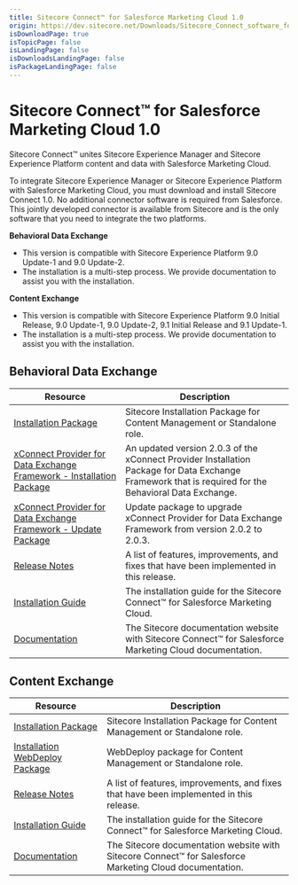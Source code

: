 ```yaml
---
title: Sitecore Connect™ for Salesforce Marketing Cloud 1.0
origin: https://dev.sitecore.net/Downloads/Sitecore_Connect_software_for_Salesforce_Marketing_Cloud/1x/Sitecore_Connect_software_for_Salesforce_Marketing_Cloud_10.aspx
isDownloadPage: true
isTopicPage: false
isLandingPage: false
isDownloadsLandingPage: false
isPackageLandingPage: false
---
```


# Sitecore Connect™ for Salesforce Marketing Cloud 1.0

Sitecore Connect™ unites Sitecore Experience Manager and Sitecore Experience Platform content and data with Salesforce Marketing Cloud.

To integrate Sitecore Experience Manager or Sitecore Experience Platform with Salesforce Marketing Cloud, you must download and install Sitecore Connect 1.0. No additional connector software is required from Salesforce. This jointly developed connector is available from Sitecore and is the only software that you need to integrate the two platforms.

**Behavioral Data Exchange**

-   This version is compatible with Sitecore Experience Platform 9.0 Update-1 and 9.0 Update-2.
-   The installation is a multi-step process. We provide documentation to assist you with the installation.

**Content Exchange**

-   This version is compatible with Sitecore Experience Platform 9.0 Initial Release, 9.0 Update-1, 9.0 Update-2, 9.1 Initial Release and 9.1 Update-1.
-   The installation is a multi-step process. We provide documentation to assist you with the installation.

## Behavioral Data Exchange

 | Resource | Description |
 | --- | --- |
 | [Installation Package](https://scdp.blob.core.windows.net/downloads/Sitecore%20Connect%20software%20for%20Salesforce%20Marketing%20Cloud/1x/Sitecore%20Connect%20software%20for%20Salesforce%20Marketing%20Cloud%2010/Secure/Sitecore%20Connect%20for%20Salesforce%20Marketing%20Cloud%20-%20Behavioral%20Data%20Exchange%201.0.0%20rev.%2000238.zip) | Sitecore Installation Package for Content Management or Standalone role. |
 | [xConnect Provider for Data Exchange Framework - Installation Package](https://scdp.blob.core.windows.net/downloads/Sitecore%20Connect%20software%20for%20Salesforce%20Marketing%20Cloud/1x/Sitecore%20Connect%20software%20for%20Salesforce%20Marketing%20Cloud%2010/Secure/xConnect%20Provider%20for%20Data%20Exchange%20Framework%202.0.3%20rev.%20190705.zip) | An updated version 2.0.3 of the xConnect Provider Installation Package for Data Exchange Framework that is required for the Behavioral Data Exchange. |
 | [xConnect Provider for Data Exchange Framework - Update Package](https://scdp.blob.core.windows.net/downloads/Sitecore%20Connect%20software%20for%20Salesforce%20Marketing%20Cloud/1x/Sitecore%20Connect%20software%20for%20Salesforce%20Marketing%20Cloud%2010/Secure/xConnect%20Provider%20for%20Data%20Exchange%20Framework%202.0.3.update) | Update package to upgrade xConnect Provider for Data Exchange Framework from version 2.0.2 to 2.0.3. |
 | [Release Notes](/downloads/Sitecore_Connect_software_for_Salesforce_Marketing_Cloud/1x/Sitecore_Connect_software_for_Salesforce_Marketing_Cloud_10/Release_Notes__BDE) | A list of features, improvements, and fixes that have been implemented in this release. |
 | [Installation Guide](https://scdp.blob.core.windows.net/downloads/Sitecore%20Connect%20software%20for%20Salesforce%20Marketing%20Cloud/1x/Sitecore%20Connect%20software%20for%20Salesforce%20Marketing%20Cloud%2010/Secure/Connect_for_SFMC_Behavioral_Data_Exchange_1_0_Inst-en.pdf) | The installation guide for the Sitecore Connect™ for Salesforce Marketing Cloud. |
 | [Documentation](https://doc.sitecore.com/developers/salesforce-marketing-cloud/10/sitecore-connect-software-for-salesforce-marketing-cloud/en/introduction.html) | The Sitecore documentation website with Sitecore Connect™ for Salesforce Marketing Cloud documentation. |

## Content Exchange

 | Resource | Description |
 | --- | --- |
 | [Installation Package](https://scdp.blob.core.windows.net/downloads/Sitecore%20Connect%20software%20for%20Salesforce%20Marketing%20Cloud/1x/Sitecore%20Connect%20software%20for%20Salesforce%20Marketing%20Cloud%2010/Secure/Sitecore%20Connect%20for%20Salesforce%20Marketing%20Cloud%201.0.0%20rev.%20180608.zip) | Sitecore Installation Package for Content Management or Standalone role. |
 | [Installation WebDeploy Package](https://scdp.blob.core.windows.net/downloads/Sitecore%20Connect%20software%20for%20Salesforce%20Marketing%20Cloud/1x/Sitecore%20Connect%20software%20for%20Salesforce%20Marketing%20Cloud%2010/Secure/Sitecore%20Connect%20for%20Salesforce%20Marketing%20Cloud%201.0.0%20rev.%20180608.scwdp.zip) | WebDeploy package for Content Management or Standalone role. |
 | [Release Notes](/downloads/Sitecore_Connect_software_for_Salesforce_Marketing_Cloud/1x/Sitecore_Connect_software_for_Salesforce_Marketing_Cloud_10/Release_Notes__CE) | A list of features, improvements, and fixes that have been implemented in this release. |
 | [Installation Guide](https://scdp.blob.core.windows.net/downloads/Sitecore%20Connect%20software%20for%20Salesforce%20Marketing%20Cloud/1x/Sitecore%20Connect%20software%20for%20Salesforce%20Marketing%20Cloud%2010/Secure/SFMC_Content_Exchange_Install_Guide_1_0-en.pdf) | The installation guide for the Sitecore Connect™ for Salesforce Marketing Cloud. |
 | [Documentation](https://doc.sitecore.com/developers/salesforce-marketing-cloud/10/sitecore-connect-software-for-salesforce-marketing-cloud/en/introduction.html) | The Sitecore documentation website with Sitecore Connect™ for Salesforce Marketing Cloud documentation. |